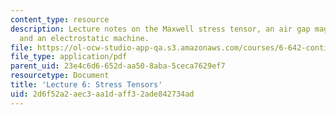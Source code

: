 ```yaml
---
content_type: resource
description: Lecture notes on the Maxwell stress tensor, an air gap magnetic machine,
  and an electrostatic machine.
file: https://ol-ocw-studio-app-qa.s3.amazonaws.com/courses/6-642-continuum-electromechanics-fall-2008/2d6f52a2aec3aa1daff32ade842734ad_lec06_f08.pdf
file_type: application/pdf
parent_uid: 23e4c6d6-652d-aa50-8aba-5ceca7629ef7
resourcetype: Document
title: 'Lecture 6: Stress Tensors'
uid: 2d6f52a2-aec3-aa1d-aff3-2ade842734ad
---
```

